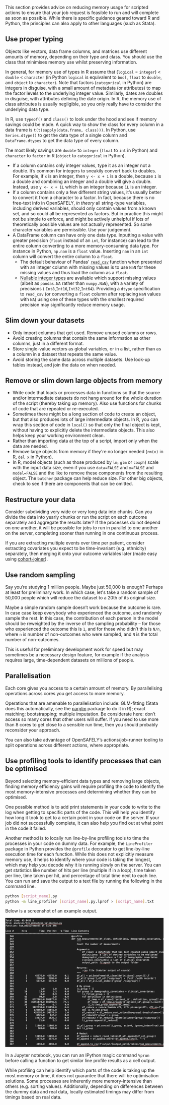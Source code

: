 This section provides advice on reducing memory usage for scripted actions to ensure that your job request is feasible to run and will complete as soon as possible. While there is specific guidance geared toward R and Python, the principles can also apply to other languages (such as Stata).

## Use proper typing

Objects like vectors, data frame columns, and matrices use different amounts of memory, depending on their type and class. You should use the class that minimises memory use whilst preserving information. 

In general, for memory use of types in R assume that (`logical` = `integer`) < `double` < `character` (in Python `logical` is equivalent to `bool`, `float` to `double`, and `object` to `character`). Note that factors (`categorical` in Python) are integers in disguise, with a small amount of metadata (or attributes) to map the factor levels to the underlying integer value. Similarly, dates are doubles in disguise, with attributes defining the date origin. In R, the memory use of class attributes is usually negligible, so you only really have to consider the underlying data type.

In R, use `typeof()` and `class()` to look under the hood and see if memory savings could be made. A quick way to show the class for every column in a data frame is `t(t(sapply(data.frame, class)))`. In Python, use `Series.dtype()` to get the data type of a single column and `DataFrame.dtypes` to get the data type of every column.

The most likely savings are `double` to `integer` (`float` to `int` in Python) and `character` to `factor` in R (`object` to `categorical` in Python).

* If a column contains only integer values, type it as an integer not a double. It’s common for integers to sneakily convert back to doubles. For example, if `x` is an integer, then `y <- x + 1` is a double, because `1` is a double and combining an integer and a double will give a double. Instead, use `y <- x + 1L` which is an integer because `1L` is an integer.
* If a column contains only a few different string values, it’s usually better to convert it from a character to a factor. In fact, because there is no free-text info in OpenSAFELY, _in theory_ all string-type variables, including derived variables, should only contain values from a known set, and so could all be represented as factors. But in practice this might not be simple to enforce, and might be actively unhelpful if lots of theoretically possible values are not actually represented. So some character variables are permissible. Use your judgement.
* A DataFrame column can have only one data type. Inputting a value with greater precision (`float` instead of an `int`, for instance) can lead to the entire column converting to a more memory-consuming data type. For instance in Python, `np.nan` is a `float` value. Inserting `nan` in an `int` column will convert the entire column to a `float`. 
  * The default behaviour of Pandas' [`read_csv`](https://pandas.pydata.org/docs/reference/api/pandas.read_csv.html) function when presented with an integer column with missing values is to use `NaN` for these missing values and thus load the column as a `float`.
  * [Nullable integer types](https://pandas.pydata.org/docs/user_guide/integer_na.html) are available which support missing values (albeit as `pandas.NA` rather than `numpy.NaN`), with a variety of precisions ( `Int8`,`Int16`,`Int32`,`Int64`). Providing a `dtype` specification to `read_csv` (or converting a `float` column after replacing `NaN` values with `NA`) using one of these types with the smallest required precision may significantly reduce memory usage.

## Slim down your datasets

* Only import columns that get used. Remove unused columns or rows.
* Avoid creating columns that contain the same information as other columns, just in a different format.
* Store single-value vectors as global variables, or in a list, rather than as a column in a dataset that repeats the same value.
* Avoid storing the same data across multiple datasets. Use look-up tables instead, and join the data on when needed.

## Remove or slim down large objects from memory

* Write code that loads or processes data in functions so that the source and/or intermediate datasets do not hang around for the whole duration of the script (thereby taking up memory). Also use functions for chunks of code that are repeated or re-executed.
* Sometimes there might be a long section of code to create an object, but that also produces lots of large intermediate objects. In R, you can wrap this section of code in `local()` so that only the final object is kept, without having to explicitly delete the intermediate objects. This also helps keep your working environment clean.
* Rather than importing data at the top of a script, import only when the data are needed. 
* Remove large objects from memory if they're no longer needed (`rm(x)` in R, `del x` in Python).
* In R, model objects (such as those produced by `lm`, `glm` or `coxph`) scale with the input data size, even if you use `data=FALSE` and `x=FALSE` and `model=FALSE` and the like to remove these components from the resulting object. The `butcher` package can help reduce size. For other big objects, check to see if there are components that can be omitted.

## Restructure your data 

Consider subdividing very wide or very long data into chunks. Can you divide the data into yearly chunks or run the script on each outcome separately and aggregate the results later? If the processes do not depend on one another, it will be possible for jobs to run in parallel to one another on the server, completing sooner than running in one continuous process. 

If you are extracting multiple events over time per patient, consider extracting covariates you expect to be time-invariant (e.g. ethnicity) separately, then merging it onto your outcome variables later (made easy using [cohort-joiner](https://actions.opensafely.org/actions/cohort-joiner/v0.0.27/)).

## Use random sampling

Say you’re studying 1 million people. Maybe just 50,000 is enough? Perhaps at least for preliminary work. In which case, let's take a random sample of 50,000 people which will reduce the dataset to a 20th of its original size.

Maybe a simple random sample doesn’t work because the outcome is rare. In case case keep everybody who experienced the outcome, and randomly sample the rest. In this case, the contribution of each person in the model should be reweighted by the inverse of the sampling probability – for those who experienced the outcome this is `1`, and for those who didn’t this is `N/n`, where `n` is number of non-outcomes who were sampled, and `N` is the total number of non-outcomes.

This is useful for preliminary development work for speed but may sometimes be a necessary design feature, for example if the analysis requires large, time-dependent datasets on millions of people.

## Parallelisation

Each core gives you access to a certain amount of memory. By parallelising operations across cores you get access to more memory.

Operations that are amenable to parallelisation include: GLM-fitting (Stata does this automatically, see the [parglm](https://cran.r-project.org/web/packages/parglm/index.html) package to do it in R); exact matching; bootstrapping; multiple imputation. Be considerate here: don’t access so many cores that other users will suffer. If you need to use more than 8 cores to get close to a sensible run time, then you should probably reconsider your approach.

You can also take advantage of OpenSAFELY’s actions/job-runner tooling to split operations across different actions, where appropriate.

## Use profiling tools to identify processes that can be optimised

Beyond selecting memory-efficient data types and removing large objects, finding memory efficiency gains will require profiling the code to identify the most memory-intensive processes and determining whether they can be optimised.

One possible method is to add print statements in your code to write to the log when getting to specific parts of the code. This will help you identify how long it took to get to a certain point in your code on the server. If your job did not successfully complete, it can also help you find out at what point in the code it failed.

Another method is to locally run line-by-line profiling tools to time the processes in your code on dummy data. For example, the `LineProfiler` package in Python provides the `@profile` decorator to get line-by-line execution time for each function. While this does not explicitly measure memory use, it helps to identify where your code is taking the longest, which may help you decode why it is running slowly on the server. You can get statistics like number of hits per line (multiple if in a loop), time taken per line, time taken per hit, and percentage of total time next to each line. You can run and save the output to a text file by running the following in the command line.

```bash
python [script_name].py
python -m line_profiler [script_name].py.lprof > [script_name].txt
```

Below is a screenshot of an example output.

![Example output from line profiler on dummy data](images/line-profiler-output-dummy-data.png)

In a Jupyter notebook, you can run an IPython magic command `%prun` before calling a function to get similar line profile results as a cell output.

While profiling can help identify which parts of the code is taking up the most memory or time, it does not guarantee that there will be optimisation solutions. Some processes are inherently more memory-intensive than others (e.g. sorting values). Additionally, depending on differences between the dummy data and real data, locally estimated timings may differ from timings based on real data.
